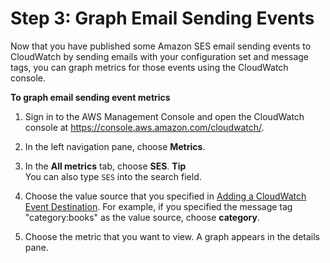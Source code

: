 # Step 3: Graph Email Sending Events<a name="event-publishing-cloudwatch-tutorial-graph"></a>

Now that you have published some Amazon SES email sending events to CloudWatch by sending emails with your configuration set and message tags, you can graph metrics for those events using the CloudWatch console\. 

**To graph email sending event metrics**

1. Sign in to the AWS Management Console and open the CloudWatch console at [https://console\.aws\.amazon\.com/cloudwatch/](https://console.aws.amazon.com/cloudwatch/)\.

1. In the left navigation pane, choose **Metrics**\.

1. In the **All metrics** tab, choose **SES**\.
**Tip**  
You can also type `SES` into the search field\.

1. Choose the value source that you specified in [Adding a CloudWatch Event Destination](event-publishing-cloudwatch-tutorial-configuration-set.md#event-publishing-cloudwatch-tutorial-configuration-set-add-destination)\. For example, if you specified the message tag "category:books" as the value source, choose **category**\.

1. Choose the metric that you want to view\. A graph appears in the details pane\.
